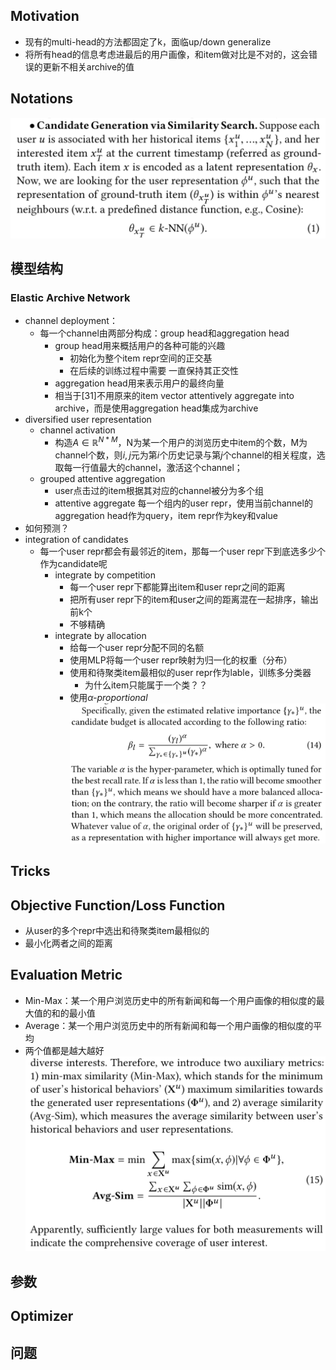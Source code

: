 ## Motivation
- 现有的multi-head的方法都固定了k，面临up/down generalize
- 将所有head的信息考虑进最后的用户画像，和item做对比是不对的，这会错误的更新不相关archive的值
## Notations
![](../Resources/48_1.png)
## 模型结构
### Elastic Archive Network
- channel deployment：
  - 每一个channel由两部分构成：group head和aggregation head
    - group head用来概括用户的各种可能的兴趣
      - 初始化为整个item repr空间的正交基
      - 在后续的训练过程中需要 一直保持其正交性
    - aggregation head用来表示用户的最终向量
    - 相当于[31]不用原来的item vector attentively aggregate into archive，而是使用aggregation head集成为archive
- diversified user representation
  - channel activation
    - 构造$A\in \mathbb{R}^{N*M}$，N为某一个用户的浏览历史中item的个数，M为channel个数，则$i,j$元为第$i$个历史记录与第$j$个channel的相关程度，选取每一行值最大的channel，激活这个channel；
  - grouped attentive aggregation
    - user点击过的item根据其对应的channel被分为多个组
    - attentive aggregate 每一个组内的user repr，使用当前channel的aggregation head作为query，item repr作为key和value
- 如何预测？
- integration of candidates
  - 每一个user repr都会有最邻近的item，那每一个user repr下到底选多少个作为candidate呢
    - integrate by competition
      - 每一个user repr下都能算出item和user repr之间的距离
      - 把所有user repr下的item和user之间的距离混在一起排序，输出前k个
      - 不够精确
    - integrate by allocation
      - 给每一个user repr分配不同的名额
      - 使用MLP将每一个user repr映射为归一化的权重（分布）
      - 使用和待聚类item最相似的user repr作为lable，训练多分类器
        - 为什么item只能属于一个类？？
      - 使用*α-proportional*![](../Resources/48_2.png)
## Tricks
## Objective Function/Loss Function
- 从user的多个repr中选出和待聚类item最相似的
- 最小化两者之间的距离
## Evaluation Metric
- Min-Max：某一个用户浏览历史中的所有新闻和每一个用户画像的相似度的最大值的和的最小值
- Average：某一个用户浏览历史中的所有新闻和每一个用户画像的相似度的平均
- 两个值都是越大越好
  ![](../Resources/48_3.png)

## 参数
## Optimizer
## 问题